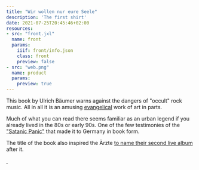 ```yaml
---
title: "Wir wollen nur eure Seele"
description: 'The first shirt'
date: 2021-07-25T20:45:46+02:00
resources:
- src: "front.jxl"
  name: front
  params:
    iiif: front/info.json
    class: front
    preview: false
- src: "web.png"
  name: product
  params:
    preview: true
---
```

This book by Ulrich Bäumer warns against the dangers of "occult" rock music. All in all it is an amusing [evangelical](https://en.wikipedia.org/wiki/Evangelicalism) work of art in parts.

Much of what you can read there seems familiar as an urban legend if you already lived in the 80s or early 90s. One of the few testimonies of the ["Satanic Panic"](https://en.wikipedia.org/wiki/Satanic_panic) that made it to Germany in book form.

The title of the book also inspired the Ärzte [to name their second live album](https://en.wikipedia.org/wiki/Wir_wollen_nur_deine_Seele) after it.


<a class="worldcat" href="https://worldcat.org/de/title/311367588">&nbsp;</a>
